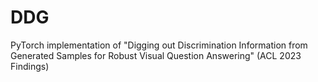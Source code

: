 # DDG
PyTorch implementation of "Digging out Discrimination Information from Generated Samples for Robust Visual Question Answering" (ACL 2023 Findings)
